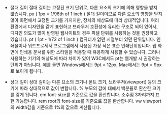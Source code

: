 - 절대 길이
절대 길이는 고정된 크기 단위로, 다른 요소의 크기에 의해 영향을 받지 않습니다.
px ( 1px = 1/96th of 1 inch )
절대 길이이므로 다른 요소의 영향을 받지 않아 화면에서 고정된 크기를 가지지만, 장치의 해상도에 따라 상대적입니다.
여러 환경에서 디자인을 같게 표현하고 브라우저 호환성에 유리한 구조로 되어 있어서,
디자인 의도가 많이 반영된 웹사이트의 경우 픽셀 단위를 사용하는 것을 권장하고 있습니다.
pt ( 1pt - 1/72 of 1 inch )
컴퓨터가 없던 시절부터 있던 단위입니다. 
인쇄물이나 워드프로세서 프로그램에서 사용된 가장 작은 표준 인쇄단위입니다. 
웹 화면에 인쇄용 문서를 위한 스타일을 적용할 때 유용하게 사용할 수 있습니다.
그러나 사용하는 기기의 해상도에 따라 차이가 있어 W3C에서도 pt는 웹개발 시 권장하는 단위가 아닙니다.
예를 들면 Windows에서는 9pt = 12px, Mac에서는 9pt = 9px 로 보이게 됩니다.

- 상대 길이
상대 길이는 다른 요소의 크기나 폰트 크기, 브라우저(viewport) 등의 크기에 따라 상대적으로 값이 변합니다.
% 부모의 값에 대해서 백분율로 환산한 크기를 갖게 됩니다.
em font-size를 기준으로 값을 환산합니다. 소수점 3자리까지 표현 가능합니다.
rem root의 font-size를 기준으로 값을 환산합니다.
vw viewport의 width값을 기준으로 1%의 값으로 계산됩니다.